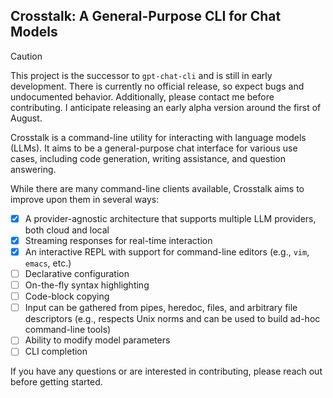 Crosstalk: A General-Purpose CLI for Chat Models
------------------------------------------------

> [!CAUTION]
>
> This project is the successor to `gpt-chat-cli` and is still in early development. There is currently no official release, so expect bugs and undocumented behavior. Additionally, please contact me before contributing. I anticipate releasing an early alpha version around the first of August.

Crosstalk is a command-line utility for interacting with language models (LLMs). It aims to be a general-purpose chat interface for various use cases, including code generation, writing assistance, and question answering.

While there are many command-line clients available, Crosstalk aims to improve upon them in several ways:
- [x] A provider-agnostic architecture that supports multiple LLM providers, both cloud and local
- [x] Streaming responses for real-time interaction
- [x] An interactive REPL with support for command-line editors (e.g., `vim`, `emacs`, etc.)
- [ ] Declarative configuration
- [ ] On-the-fly syntax highlighting
- [ ] Code-block copying
- [ ] Input can be gathered from pipes, heredoc, files, and arbitrary file descriptors (e.g., respects Unix norms and can be used to build ad-hoc command-line tools)
- [ ] Ability to modify model parameters
- [ ] CLI completion

If you have any questions or are interested in contributing, please reach out before getting started.